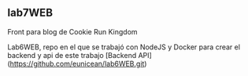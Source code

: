 ## lab7WEB

Front para blog de Cookie Run Kingdom

Lab6WEB, repo en el que se trabajó con NodeJS y Docker para crear el backend y api de este trabajo
[Backend API] (https://github.com/eunicean/lab6WEB.git)
